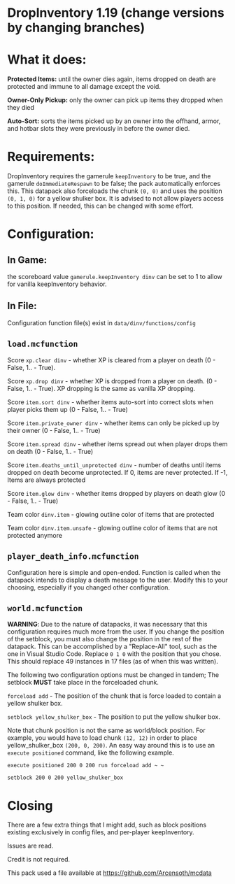 # DropInventory 1.19 (change versions by changing branches)

# What it does: 
**Protected Items:** until the owner dies again, items dropped on death are protected and immune to all damage except the void. 

**Owner-Only Pickup:** only the owner can pick up items they dropped when they died

**Auto-Sort:** sorts the items picked up by an owner into the offhand, armor, and hotbar slots they were previously in before the owner died.

# Requirements: 
DropInventory requires the gamerule `keepInventory` to be true, and the gamerule `doImmediateRespawn` to be false; the pack automatically enforces this. This datapack also forceloads the chunk `(0, 0)` and uses the position `(0, 1, 0)` for a yellow shulker box. It is advised to not allow players access to this position. If needed, this can be changed with some effort.

# Configuration: 
## In Game: 
the scoreboard value `gamerule.keepInventory dinv` can be set to 1 to allow for vanilla keepInventory behavior.
## In File: 
Configuration function file(s) exist in `data/dinv/functions/config`
## `load.mcfunction`
Score `xp.clear dinv` - whether XP is cleared from a player on death (0 - False, 1.. - True).

Score `xp.drop dinv` - whether XP is dropped from a player on death. (0 - False, 1.. - True). XP dropping is the same as vanilla XP dropping. 

Score `item.sort dinv` - whether items auto-sort into correct slots when player picks them up (0 - False, 1.. - True)

Score `item.private_owner dinv` - whether items can only be picked up by their owner (0 - False, 1.. - True)

Score `item.spread dinv` - whether items spread out when player drops them on death (0 - False, 1.. - True)

Score `item.deaths_until_unprotected dinv` - number of deaths until items dropped on death become unprotected. If 0, items are never protected. If -1, Items are always protected

Score `item.glow dinv` - whether items dropped by players on death glow (0 - False, 1.. - True)

Team color `dinv.item` - glowing outline color of items that are protected

Team color `dinv.item.unsafe` - glowing outline color of items that are not protected anymore

## `player_death_info.mcfunction`
Configuration here is simple and open-ended. Function is called when the datapack intends to display a death message to the user. Modify this to your choosing, especially if you changed other configuration.

## `world.mcfunction`
**WARNING**: Due to the nature of datapacks, it was necessary that this configuration requires much more from the user. If you change the position of the setblock, you must also change the position in the rest of the datapack. This can be accomplished by a "Replace-All" tool, such as the one in Visual Studio Code. Replace `0 1 0` with the position that you chose. This should replace 49 instances in 17 files (as of when this was written).

The following two configuration options must be changed in tandem; The setblock **MUST** take place in the forceloaded chunk.

`forceload add` - The position of the chunk that is force loaded to contain a yellow shulker box. 

`setblock yellow_shulker_box` - The position to put the yellow shulker box.

Note that chunk position is not the same as world/block position. For example, you would have to load chunk `(12, 12)` in order to place yellow_shulker_box `(200, 0, 200)`. An easy way around this is to use an `execute positioned` command, like the following example.

`execute positioned 200 0 200 run forceload add ~ ~`

`setblock 200 0 200 yellow_shulker_box`

# Closing
There are a few extra things that I might add, such as block positions existing exclusively in config files, and per-player keepInventory.

Issues are read.

Credit is not required.

This pack used a file available at https://github.com/Arcensoth/mcdata




